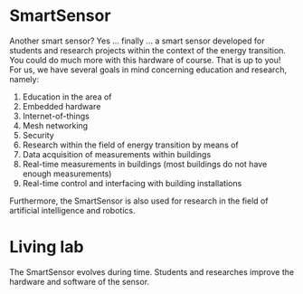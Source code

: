 # SmartSensor
Another smart sensor? Yes ... finally ... a smart sensor developed for students and research projects within the context of the energy transition. You could do much more with this hardware of course. That is up to you! For us, we have several goals in mind concerning education and research, namely:
1. Education in the area of
  1. Embedded hardware
  2. Internet-of-things
  3. Mesh networking
  4. Security
2. Research within the field of energy transition by means of
  1. Data acquisition of measurements within buildings
  2. Real-time measurements in buildings (most buildings do not have enough measurements)
  3. Real-time control and interfacing with building installations

Furthermore, the SmartSensor is also used for research in the field of artificial intelligence and robotics.

# Living lab
The SmartSensor evolves during time. Students and researches improve the hardware and software of the sensor. 
